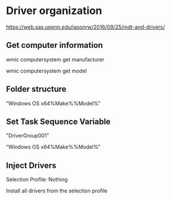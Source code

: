 # Driver organization
https://web.sas.upenn.edu/jasonrw/2016/09/25/mdt-and-drivers/

## Get computer information

wmic computersystem get manufacturer

wmic computersystem get model

## Folder structure

“Windows OS x64\%Make%\%Model%”

## Set Task Sequence Variable

"DriverGroup001"

“Windows OS x64\%Make%\%Model%”

## Inject Drivers

Selection Profile: Nothing

Install all drivers from the selection profile
